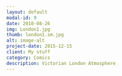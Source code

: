 ```yaml
---
layout: default
modal-id: 9
date: 2010-08-26
img: London1.jpg
thumb: london1.sm.jpg
alt: image-alt
project-date: 2015-12-15
client: My stuff
category: Comics
description: Victorian London Atmosphere
---
```

